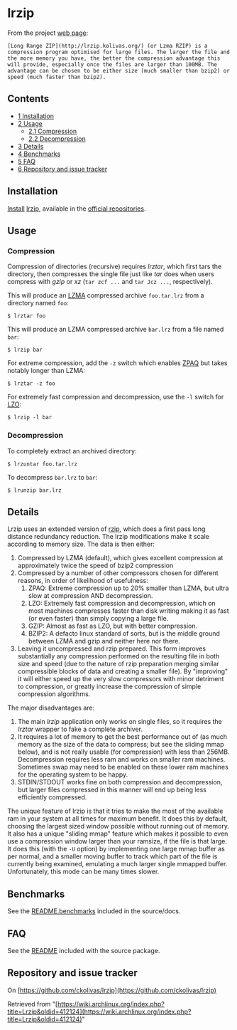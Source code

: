 # lrzip

From the project [web page](http://ck.kolivas.org/apps/lrzip/):

	[Long Range ZIP](http://lrzip.kolivas.org/) (or Lzma RZIP) is a compression program optimised for large files. The larger the file and the more memory you have, the better the compression advantage this will provide, especially once the files are larger than 100MB. The advantage can be chosen to be either size (much smaller than bzip2) or speed (much faster than bzip2).

## Contents

*   [1 Installation](#Installation)
*   [2 Usage](#Usage)
    *   [2.1 Compression](#Compression)
    *   [2.2 Decompression](#Decompression)
*   [3 Details](#Details)
*   [4 Benchmarks](#Benchmarks)
*   [5 FAQ](#FAQ)
*   [6 Repository and issue tracker](#Repository_and_issue_tracker)

## Installation

[Install](/index.php/Install "Install") [lrzip](https://www.archlinux.org/packages/?name=lrzip), available in the [official repositories](/index.php/Official_repositories "Official repositories").

## Usage

### Compression

Compression of directories (recursive) requires _lrztar_, which first tars the directory, then compresses the single file just like _tar_ does when users compress with _gzip_ or _xz_ (`tar zcf ...` and `tar Jcz ...`, respectively).

This will produce an [LZMA](https://en.wikipedia.org/wiki/LZMA "wikipedia:LZMA") compressed archive `foo.tar.lrz` from a directory named `foo`:

```
$ lrztar foo

```

This will produce an LZMA compressed archive `bar.lrz` from a file named `bar`:

```
$ lrzip bar

```

For extreme compression, add the `-z` switch which enables [ZPAQ](https://en.wikipedia.org/wiki/ZPAQ "wikipedia:ZPAQ") but takes notably longer than LZMA:

```
$ lrztar -z foo

```

For extremely fast compression and decompression, use the `-l` switch for [LZO](https://en.wikipedia.org/wiki/LZO "wikipedia:LZO"):

```
$ lrzip -l bar

```

### Decompression

To completely extract an archived directory:

```
$ lrzuntar foo.tar.lrz

```

To decompress `bar.lrz` to `bar`:

```
$ lrunzip bar.lrz

```

## Details

Lrzip uses an extended version of [rzip](https://en.wikipedia.org/wiki/rzip "wikipedia:rzip"), which does a first pass long distance redundancy reduction. The lrzip modifications make it scale according to memory size. The data is then either:

1.  Compressed by LZMA (default), which gives excellent compression at approximately twice the speed of bzip2 compression
2.  Compressed by a number of other compressors chosen for different reasons, in order of likelihood of usefulness:
    1.  ZPAQ: Extreme compression up to 20% smaller than LZMA, but ultra slow at compression AND decompression.
    2.  LZO: Extremely fast compression and decompression, which on most machines compresses faster than disk writing making it as fast (or even faster) than simply copying a large file.
    3.  GZIP: Almost as fast as LZO, but with better compression.
    4.  BZIP2: A defacto linux standard of sorts, but is the middle ground between LZMA and gzip and neither here nor there.
3.  Leaving it uncompressed and rzip prepared. This form improves substantially any compression performed on the resulting file in both size and speed (due to the nature of rzip preparation merging similar compressible blocks of data and creating a smaller file). By "improving" it will either speed up the very slow compressors with minor detriment to compression, or greatly increase the compression of simple compression algorithms.

The major disadvantages are:

1.  The main _lrzip_ application only works on single files, so it requires the _lrztar_ wrapper to fake a complete archiver.
2.  It requires a lot of memory to get the best performance out of (as much memory as the size of the data to compress; but see the sliding mmap below), and is not really usable (for compression) with less than 256MB. Decompression requires less ram and works on smaller ram machines. Sometimes swap may need to be enabled on these lower ram machines for the operating system to be happy.
3.  STDIN/STDOUT works fine on both compression and decompression, but larger files compressed in this manner will end up being less efficiently compressed.

The unique feature of lrzip is that it tries to make the most of the available ram in your system at all times for maximum benefit. It does this by default, choosing the largest sized window possible without running out of memory. It also has a unique "sliding mmap" feature which makes it possible to even use a compression window larger than your ramsize, if the file is that large. It does this (with the `-U` option) by implementing one large mmap buffer as per normal, and a smaller moving buffer to track which part of the file is currently being examined, emulating a much larger single mmapped buffer. Unfortunately, this mode can be many times slower.

## Benchmarks

See the [README.benchmarks](http://ck.kolivas.org/apps/lrzip/README.benchmarks) included in the source/docs.

## FAQ

See the [README](http://ck.kolivas.org/apps/lrzip/README) included with the source package.

## Repository and issue tracker

On [https://github.com/ckolivas/lrzip](https://github.com/ckolivas/lrzip)

Retrieved from "[https://wiki.archlinux.org/index.php?title=Lrzip&oldid=412124](https://wiki.archlinux.org/index.php?title=Lrzip&oldid=412124)"